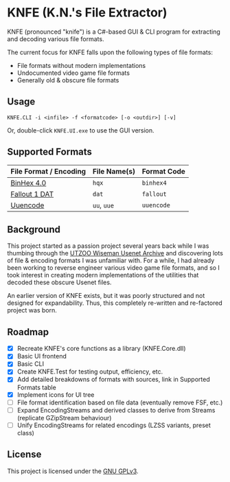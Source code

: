 # KNFE (K.N.'s File Extractor)
KNFE (pronounced "knife") is a C#-based GUI & CLI program for extracting and decoding various file formats.

The current focus for KNFE falls upon the following types of file formats:
* File formats without modern implementations
* Undocumented video game file formats
* Generally old & obscure file formats

## Usage
```console
KNFE.CLI -i <infile> -f <formatcode> [-o <outdir>] [-v]
```
Or, double-click ``KNFE.UI.exe`` to use the GUI version.

## Supported Formats
| File Format / Encoding                                                              | File Name(s)                     | Format Code |
| ----------------------------------------------------------------------------------- | -------------------------------- | ----------- |
| [BinHex 4.0](https://github.com/resistiv/KNFE/wiki/BinHex-4.0)                      | ``hqx``                          | ``binhex4`` |
| [Fallout 1 DAT](https://github.com/resistiv/KNFE/wiki/Fallout-1-DAT)                | ``dat``                          | ``fallout`` |
| [Uuencode](https://github.com/resistiv/KNFE/wiki/Uuencode)                          | ``uu``, ``uue``                  | ``uuencode``|

## Background
This project started as a passion project several years back while I was thumbing through the [UTZOO Wiseman Usenet Archive](https://archive.org/details/utzoo-wiseman-usenet-archive) and discovering lots of file & encoding formats I was unfamiliar with. For a while, I had already been working to reverse engineer various video game file formats, and so I took interest in creating modern implementations of the utilities that decoded these obscure Usenet files.

An earlier version of KNFE exists, but it was poorly structured and not designed for expandability. Thus, this completely re-written and re-factored project was born.

## Roadmap
- [X] Recreate KNFE's core functions as a library (KNFE.Core.dll)
- [X] Basic UI frontend
- [X] Basic CLI
- [X] Create KNFE.Test for testing output, efficiency, etc.
- [X] Add detailed breakdowns of formats with sources, link in Supported Formats table
- [X] Implement icons for UI tree
- [ ] File format identification based on file data (eventually remove FSF, etc.)
- [ ] Expand EncodingStreams and derived classes to derive from Streams (replicate GZipStream behaviour)
- [ ] Unify EncodingStreams for related encodings (LZSS variants, preset class)

## License
This project is licensed under the [GNU GPLv3](LICENSE).
